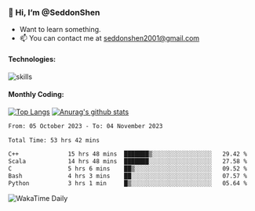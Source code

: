 ### 👋 Hi, I’m @SeddonShen
- Want to learn something.
- 📫 You can contact me at seddonshen2001@gmail.com

#### Technologies:

![skills](https://skillicons.dev/icons?i=scala,js,html,css,bootstrap,jquery,c,cpp,cloudflare,django,docker,flask,git,github,githubactions,linux,latex,mysql,nodejs,ps,php,pr,py,raspberrypi,redis,unreal,v,vscode,vue,bash)

#### Monthly Coding:
[![Top Langs](https://github-readme-stats.vercel.app/api/top-langs?username=seddonshen&show_icons=true&locale=en&layout=compact&hide=html&langs_count=8)](https://github.com/SeddonShen/)
[![Anurag's github stats](https://github-readme-stats.vercel.app/api?username=SeddonShen&count_private=true&show_icons=true)](https://github.com/anuraghazra/github-readme-stats)
<!--START_SECTION:waka-->

```txt
From: 05 October 2023 - To: 04 November 2023

Total Time: 53 hrs 42 mins

C++              15 hrs 48 mins  ███████▒░░░░░░░░░░░░░░░░░   29.42 %
Scala            14 hrs 48 mins  ███████░░░░░░░░░░░░░░░░░░   27.58 %
C                5 hrs 6 mins    ██▒░░░░░░░░░░░░░░░░░░░░░░   09.52 %
Bash             4 hrs 3 mins    ██░░░░░░░░░░░░░░░░░░░░░░░   07.57 %
Python           3 hrs 1 min     █▒░░░░░░░░░░░░░░░░░░░░░░░   05.64 %
```

<!--END_SECTION:waka-->

![WakaTime Daily](https://wakatime.com/share/@seddon2001/61a7e342-5f12-4fea-bf92-1fac161e97d6.svg)
<!---
SeddonShen/SeddonShen is a ✨ special ✨ repository because its `README.md` (this file) appears on your GitHub profile.
You can click the Preview link to take a look at your changes.
--->
